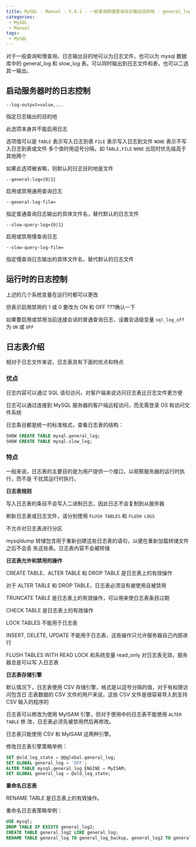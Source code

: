 ```yaml
---
title: MySQL - Manual - 5.4.1 - 一般查询和慢查询日志输出目的地 - general_log, slow_log, log_output
categories: 
 - MySQL
 - Manual
tags: 
 - MySQL
---
```


对于一般查询和慢查询，日志输出目的地可以为日志文件，也可以为 mysql 数据库中的
general_log 和 slow_log 表。可以同时输出到日志文件和表，也可以二选其一输出。

<!--more-->

## 启动服务器时的日志控制

`--log-output=value,...`

指定日志输出的目的地

此选项本身并不能启用日志

选项值可以是 `TABLE`    表示写入日志到表
             `FILE`     表示写入日志到文件
             `NONE`     表示不写入日志到表或文件
             多个值时用逗号分隔，如 `TABLE,FILE`
             `NONE` 出现时优先级高于其他两个

如果此选项被省略，则默认的日志目的地是文件

`--general-log={0|1}`

启用或禁用通用查询日志

`--general-log-file=`

指定普通查询日志输出的具体文件名，替代默认的日志文件

`--slow-query-log={0|1}`

启用或禁用慢查询日志

`--slow-query-log-file=`

指定慢查询日志输出的具体文件名，替代默认的日志文件

## 运行时的日志控制

上述的几个系统变量在运行时都可以更改

但表示启用禁用的 1 或 0 要改为 ON 和 OFF ???确认一下

如果要启用或禁用当前连接会话的普通查询日志，设置会话级变量 `sql_log_off` 为 `ON`
或 `OFF`

## 日志表介绍

相对于日志文件来说，日志表具有下面的优点和特点

### 优点

日志内容可以通过 SQL 语句访问，对客户端来说访问日志表比日志文件更方便

日志可以通过连接到 MySQL 服务器的客户端远程访问，而无需登录 OS 和访问文件系统

日志条目都是统一的标准格式，查看日志表的结构：
```sql
SHOW CREATE TABLE mysql.general_log;
SHOW CREATE TABLE mysql.slow_log;
```

### 特点

一般来说，日志表的主要目的是为用户提供一个接口，以观察服务器的运行时执行，而不是
干扰其运行时执行。

**日志表规则**

写入日志表的条目不会写入二进制日志，因此日志不会复制到从服务器

刷新日志表或日志文件，请分别使用 `FLUSH TABLES` 和 `FLUSH LOGS`

不允许对日志表进行分区

mysqldump 转储包含用于重新创建这些日志表的语句，以便在重新加载转储文件之后不会丢
失这些表。日志表内容不会被转储

**日志表允许和禁用的操作**

CREATE TABLE、ALTER TABLE 和 DROP TABLE 是日志表上的有效操作

对于 ALTER TABLE 和 DROP TABLE，日志表必须没有被使用且被禁用

TRUNCATE TABLE 是日志表上的有效操作，可以用来使日志表条目过期

CHECK TABLE 是日志表上的有效操作

LOCK TABLES 不能用于日志表

INSERT, DELETE, UPDATE 不能用于日志表，这些操作只允许服务器自己内部进行

FLUSH TABLES WITH READ LOCK 和系统变量 read_only 对日志表无效，服务器总是可以写
入日志表

**日志表存储引擎**

默认情况下，日志表使用 CSV 存储引擎，格式是以逗号分隔的值，对于有权限访问包含日
志表数据的 CSV 文件的用户来说，这些 CSV 文件是很容易导入到支持 CSV 输入的程序的

日志表可以修改为使用 MyISAM 引擎，但对于使用中的日志表不能使用 `ALTER TABLE` 修
改，日志表必须先被禁用然后再修改。

日志表只能使用 CSV 和 MyISAM 这两种引擎。

修改日志表引擎策略举例：
```sql
SET @old_log_state = @@global.general_log;
SET GLOBAL general_log = 'OFF';
ALTER TABLE mysql.general_log ENGINE = MyISAM;
SET GLOBAL general_log = @old_log_state;
```

**重命名日志表**

RENAME TABLE 是日志表上的有效操作。

重命名日志表策略举例：
```sql
USE mysql;
DROP TABLE IF EXISTS general_log2;
CREATE TABLE general_log2 LIKE general_log;
RENAME TABLE general_log TO general_log_backup, general_log2 TO general_log;
```
